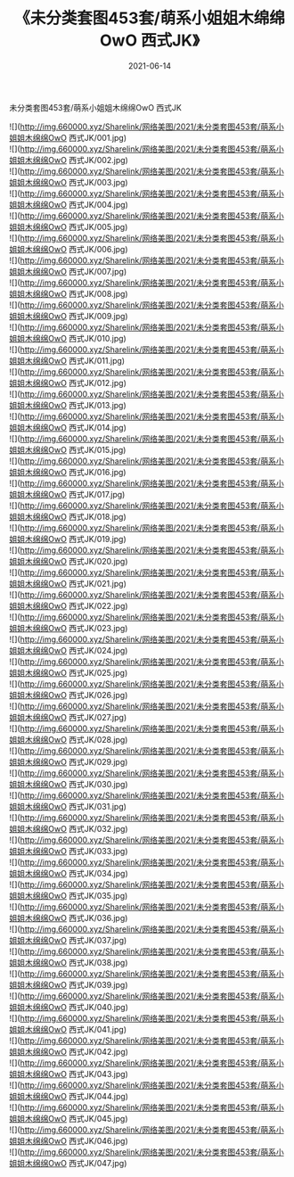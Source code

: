 ﻿---
layout: post
title:  《未分类套图453套/萌系小姐姐木绵绵OwO 西式JK》
date:   2021-06-14
img: http://img.660000.xyz/Sharelink/网络美图/2021/未分类套图453套/萌系小姐姐木绵绵OwO 西式JK/000.jpg
categories: [美女, 清纯, 唯美]
---

未分类套图453套/萌系小姐姐木绵绵OwO 西式JK

 ![](http://img.660000.xyz/Sharelink/网络美图/2021/未分类套图453套/萌系小姐姐木绵绵OwO 西式JK/001.jpg) <br>![](http://img.660000.xyz/Sharelink/网络美图/2021/未分类套图453套/萌系小姐姐木绵绵OwO 西式JK/002.jpg) <br>![](http://img.660000.xyz/Sharelink/网络美图/2021/未分类套图453套/萌系小姐姐木绵绵OwO 西式JK/003.jpg) <br>![](http://img.660000.xyz/Sharelink/网络美图/2021/未分类套图453套/萌系小姐姐木绵绵OwO 西式JK/004.jpg) <br>![](http://img.660000.xyz/Sharelink/网络美图/2021/未分类套图453套/萌系小姐姐木绵绵OwO 西式JK/005.jpg) <br>![](http://img.660000.xyz/Sharelink/网络美图/2021/未分类套图453套/萌系小姐姐木绵绵OwO 西式JK/006.jpg) <br>![](http://img.660000.xyz/Sharelink/网络美图/2021/未分类套图453套/萌系小姐姐木绵绵OwO 西式JK/007.jpg) <br>![](http://img.660000.xyz/Sharelink/网络美图/2021/未分类套图453套/萌系小姐姐木绵绵OwO 西式JK/008.jpg) <br>![](http://img.660000.xyz/Sharelink/网络美图/2021/未分类套图453套/萌系小姐姐木绵绵OwO 西式JK/009.jpg) <br>![](http://img.660000.xyz/Sharelink/网络美图/2021/未分类套图453套/萌系小姐姐木绵绵OwO 西式JK/010.jpg) <br>![](http://img.660000.xyz/Sharelink/网络美图/2021/未分类套图453套/萌系小姐姐木绵绵OwO 西式JK/011.jpg) <br>![](http://img.660000.xyz/Sharelink/网络美图/2021/未分类套图453套/萌系小姐姐木绵绵OwO 西式JK/012.jpg) <br>![](http://img.660000.xyz/Sharelink/网络美图/2021/未分类套图453套/萌系小姐姐木绵绵OwO 西式JK/013.jpg) <br>![](http://img.660000.xyz/Sharelink/网络美图/2021/未分类套图453套/萌系小姐姐木绵绵OwO 西式JK/014.jpg) <br>![](http://img.660000.xyz/Sharelink/网络美图/2021/未分类套图453套/萌系小姐姐木绵绵OwO 西式JK/015.jpg) <br>![](http://img.660000.xyz/Sharelink/网络美图/2021/未分类套图453套/萌系小姐姐木绵绵OwO 西式JK/016.jpg) <br>![](http://img.660000.xyz/Sharelink/网络美图/2021/未分类套图453套/萌系小姐姐木绵绵OwO 西式JK/017.jpg) <br>![](http://img.660000.xyz/Sharelink/网络美图/2021/未分类套图453套/萌系小姐姐木绵绵OwO 西式JK/018.jpg) <br>![](http://img.660000.xyz/Sharelink/网络美图/2021/未分类套图453套/萌系小姐姐木绵绵OwO 西式JK/019.jpg) <br>![](http://img.660000.xyz/Sharelink/网络美图/2021/未分类套图453套/萌系小姐姐木绵绵OwO 西式JK/020.jpg) <br>![](http://img.660000.xyz/Sharelink/网络美图/2021/未分类套图453套/萌系小姐姐木绵绵OwO 西式JK/021.jpg) <br>![](http://img.660000.xyz/Sharelink/网络美图/2021/未分类套图453套/萌系小姐姐木绵绵OwO 西式JK/022.jpg) <br>![](http://img.660000.xyz/Sharelink/网络美图/2021/未分类套图453套/萌系小姐姐木绵绵OwO 西式JK/023.jpg) <br>![](http://img.660000.xyz/Sharelink/网络美图/2021/未分类套图453套/萌系小姐姐木绵绵OwO 西式JK/024.jpg) <br>![](http://img.660000.xyz/Sharelink/网络美图/2021/未分类套图453套/萌系小姐姐木绵绵OwO 西式JK/025.jpg) <br>![](http://img.660000.xyz/Sharelink/网络美图/2021/未分类套图453套/萌系小姐姐木绵绵OwO 西式JK/026.jpg) <br>![](http://img.660000.xyz/Sharelink/网络美图/2021/未分类套图453套/萌系小姐姐木绵绵OwO 西式JK/027.jpg) <br>![](http://img.660000.xyz/Sharelink/网络美图/2021/未分类套图453套/萌系小姐姐木绵绵OwO 西式JK/028.jpg) <br>![](http://img.660000.xyz/Sharelink/网络美图/2021/未分类套图453套/萌系小姐姐木绵绵OwO 西式JK/029.jpg) <br>![](http://img.660000.xyz/Sharelink/网络美图/2021/未分类套图453套/萌系小姐姐木绵绵OwO 西式JK/030.jpg) <br>![](http://img.660000.xyz/Sharelink/网络美图/2021/未分类套图453套/萌系小姐姐木绵绵OwO 西式JK/031.jpg) <br>![](http://img.660000.xyz/Sharelink/网络美图/2021/未分类套图453套/萌系小姐姐木绵绵OwO 西式JK/032.jpg) <br>![](http://img.660000.xyz/Sharelink/网络美图/2021/未分类套图453套/萌系小姐姐木绵绵OwO 西式JK/033.jpg) <br>![](http://img.660000.xyz/Sharelink/网络美图/2021/未分类套图453套/萌系小姐姐木绵绵OwO 西式JK/034.jpg) <br>![](http://img.660000.xyz/Sharelink/网络美图/2021/未分类套图453套/萌系小姐姐木绵绵OwO 西式JK/035.jpg) <br>![](http://img.660000.xyz/Sharelink/网络美图/2021/未分类套图453套/萌系小姐姐木绵绵OwO 西式JK/036.jpg) <br>![](http://img.660000.xyz/Sharelink/网络美图/2021/未分类套图453套/萌系小姐姐木绵绵OwO 西式JK/037.jpg) <br>![](http://img.660000.xyz/Sharelink/网络美图/2021/未分类套图453套/萌系小姐姐木绵绵OwO 西式JK/038.jpg) <br>![](http://img.660000.xyz/Sharelink/网络美图/2021/未分类套图453套/萌系小姐姐木绵绵OwO 西式JK/039.jpg) <br>![](http://img.660000.xyz/Sharelink/网络美图/2021/未分类套图453套/萌系小姐姐木绵绵OwO 西式JK/040.jpg) <br>![](http://img.660000.xyz/Sharelink/网络美图/2021/未分类套图453套/萌系小姐姐木绵绵OwO 西式JK/041.jpg) <br>![](http://img.660000.xyz/Sharelink/网络美图/2021/未分类套图453套/萌系小姐姐木绵绵OwO 西式JK/042.jpg) <br>![](http://img.660000.xyz/Sharelink/网络美图/2021/未分类套图453套/萌系小姐姐木绵绵OwO 西式JK/043.jpg) <br>![](http://img.660000.xyz/Sharelink/网络美图/2021/未分类套图453套/萌系小姐姐木绵绵OwO 西式JK/044.jpg) <br>![](http://img.660000.xyz/Sharelink/网络美图/2021/未分类套图453套/萌系小姐姐木绵绵OwO 西式JK/045.jpg) <br>![](http://img.660000.xyz/Sharelink/网络美图/2021/未分类套图453套/萌系小姐姐木绵绵OwO 西式JK/046.jpg) <br>![](http://img.660000.xyz/Sharelink/网络美图/2021/未分类套图453套/萌系小姐姐木绵绵OwO 西式JK/047.jpg) <br>